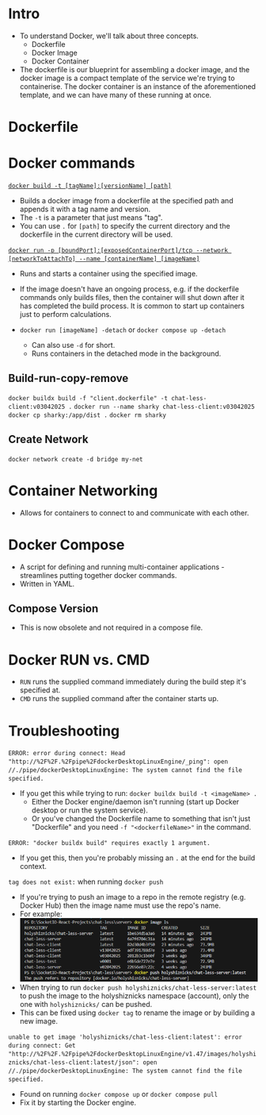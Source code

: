 # Intro
- To understand Docker, we'll talk about three concepts.
  - Dockerfile
  - Docker Image
  - Docker Container
- The dockerfile is our blueprint for assembling a docker image, and the docker image is a compact template of the service we're trying to containerise. The docker container is an instance of the aforementioned template, and we can have many of these running at once. 

# Dockerfile

# Docker commands
[`docker build -t [tagName]:[versionName] [path]`](https://docs.docker.com/reference/cli/docker/buildx/build/)
- Builds a docker image from a dockerfile at the specified path and appends it with a tag name and version.
- The `-t` is a parameter that just means "tag".
- You can use `.` for `[path]` to specify the current directory and the dockerfile in the current directory will be used. 

[`docker run -p [boundPort]:[exposedContainerPort]/tcp --network [networkToAttachTo] --name [containerName] [imageName]`
](https://docs.docker.com/reference/cli/docker/container/run/)
- Runs and starts a container using the specified image.
- If the image doesn't have an ongoing process, e.g. if the dockerfile commands only builds files, then the container will shut down after it has completed the build process. It is common to start up containers just to perform calculations.

- `docker run [imageName] -detach` or `docker compose up -detach`
  - Can also use `-d` for short.
  - Runs containers in the detached mode in the background.

## Build-run-copy-remove
`docker buildx build -f "client.dockerfile" -t chat-less-client:v03042025 .`
`docker run --name sharky chat-less-client:v03042025`
`docker cp sharky:/app/dist .`
`docker rm sharky`

## Create Network
`docker network create -d bridge my-net`

# Container Networking
- Allows for containers to connect to and communicate with each other.

# Docker Compose
- A script for defining and running multi-container applications - streamlines putting together docker commands.
- Written in YAML.

## Compose Version
- This is now obsolete and not required in a compose file.

# Docker RUN vs. CMD
- `RUN` runs the supplied command immediately during the build step it's specified at.
- `CMD` runs the supplied command after the container starts up.

# Troubleshooting
`ERROR: error during connect: Head "http://%2F%2F.%2Fpipe%2FdockerDesktopLinuxEngine/_ping": open //./pipe/dockerDesktopLinuxEngine: The system cannot find the file specified.`
- If you get this while trying to run: `docker buildx build -t <imageName> .`
  - Either the Docker engine/daemon isn't running (start up Docker desktop or run the system service).
  - Or you've changed the Dockerfile name to something that isn't just "Dockerfile" and you need `-f "<dockerfileName>"` in the command.

`ERROR: "docker buildx build" requires exactly 1 argument.`
- If you get this, then you're probably missing an `.` at the end for the build context.

`tag does not exist:` when running `docker push`
- If you're trying to push an image to a repo in the remote registry (e.g. Docker Hub) then the image name must use the repo's name.
- For example: \
![List of built images for chat-less with only one of them using the remote repository name](/Notes_images/docker-image-ls.png)
- When trying to run `docker push holyshiznicks/chat-less-server:latest` to push the image to the holyshiznicks namespace (account), only the one with `holyshiznicks/` can be pushed. 
- This can be fixed using `docker tag` to rename the image or by building a new image.

`unable to get image 'holyshiznicks/chat-less-client:latest': error during connect: Get "http://%2F%2F.%2Fpipe%2FdockerDesktopLinuxEngine/v1.47/images/holyshiznicks/chat-less-client:latest/json": open //./pipe/dockerDesktopLinuxEngine: The system cannot find the file specified.`
- Found on running `docker compose up` or `docker compose pull`
- Fix it by starting the Docker engine.